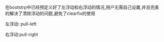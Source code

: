 在bootstrp中已经预定义好了左浮动和右浮动的情况,用户无需自己设置,并且完美的解决了清除浮动的问题,避免了clearfix的使用


左浮动: pull-left

右浮动:pull-right